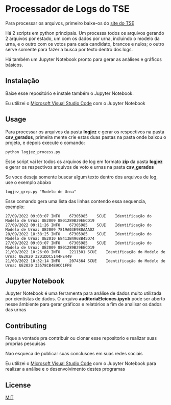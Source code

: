 # Processador de Logs do TSE

Para processar os arquivos, primeiro baixe-os do [site do TSE](https://dadosabertos.tse.jus.br/dataset/resultados-2022-arquivos-transmitidos-para-totalizacao)

Há 2 scripts em python principais. Um processa todos os arquivos gerando 2 arquivos por estado, um com os dados por urna, incluindo o modelo da urna, e o outro com os votos para cada candidato, brancos e nulos; o outro serve somente para fazer a busca por texto dentro dos logs.

Há também um Jupyter Notebook pronto para gerar as análises e gráficos básicos.

## Instalação


Baixe esse repositório e instale também o Jupyter Notebook.

Eu utilizei o [Microsoft Visual Studio Code](https://code.visualstudio.com/) com o Jupyter Notebook

## Usage

Para processar os arquivos da pasta **logjez** e gerar os respectivos na pasta **csv_gerados**, primeira mente crie estas duas pastas na pasta onde baixou o projeto, e depois execute o comando:

```shell
python logjez_process.py
```
Esse script vai ler todos os arquivos de log em formato **zip** da pasta **logjez** e gerar os respectivos arquivos de voto e urnas na pasta **csv_gerados**

Se voce deseja somente buscar algum texto dentro dos arquivos de log, use o exemplo abaixo

```shell
logjez_grep.py "Modelo de Urna"
```

Esse comando gera uma lista das linhas contendo essa sequencia, exemplo:

```
27/09/2022 09:03:07	INFO	67305985	SCUE	Identificação do Modelo de Urna: UE2009	8801289B29EECD19
27/09/2022 09:11:26	INFO	67305985	SCUE	Identificação do Modelo de Urna: UE2009	7819A03E9B0AAAD2
28/09/2022 18:38:25	INFO	67305985	SCUE	Identificação do Modelo de Urna: UE2010	E8413B4968B45D74
27/09/2022 09:03:07	INFO	67305985	SCUE	Identificação do Modelo de Urna: UE2009	8801289B29EECD19
21/09/2022 10:26:00	INFO	2211301	SCUE	Identificação do Modelo de Urna: UE2020	32D1DDC5144FE449
21/09/2022 10:32:14	INFO	2074364	SCUE	Identificação do Modelo de Urna: UE2020	33578CB4B9CC1FF8
```

## Jupyter Notebook

Jupyter Notebook é uma ferramenta para análise de dados muito utilizada por cientistas de dados. O arquivo **auditoriaEleicoes.ipynb** pode ser aberto nesse âmbiente para gerar gráficos e relatórios a fim de analisar os dados das urnas



## Contributing

Fique a vontade pra contribuir ou clonar esse repositorio e realizar suas proprias pesquisas

Nao esqueca de publicar suas conclusoes em suas redes sociais

Eu utilizei o [Microsoft Visual Studio Code](https://code.visualstudio.com/) com o Jupyter Notebook para realizar a análise e o desenvolvimento destes programas

## License

[MIT](https://choosealicense.com/licenses/mit/)